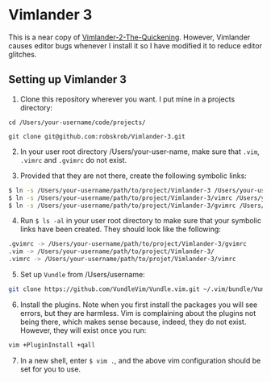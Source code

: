 # Vimlander 3

This is a near copy of [Vimlander-2-The-Quickening](https://github.com/spicycode/Vimlander-2-The-Quickening). However, Vimlander causes editor bugs whenever I install it so I have modified it to reduce editor glitches.

## Setting up Vimlander 3

1. Clone this repository wherever you want. I put mine in a projects directory:
```
cd /Users/your-username/code/projects/

git clone git@github.com:robskrob/Vimlander-3.git
```

2. In your user root directory /Users/your-user-name, make sure that `.vim`, `.vimrc` and `.gvimrc` do not exist.

3. Provided that they are not there, create the following symbolic links:

```bash
$ ln -s /Users/your-username/path/to/project/Vimlander-3 /Users/your-username/.vim
$ ln -s /Users/your-username/path/to/project/Vimlander-3/vimrc /Users/your-username/.vimrc
$ ln -s /Users/your-username/path/to/project/Vimlander-3/gvimrc /Users/your-username/.gvimrc
```

4. Run `$ ls -al` in your user root directory to make sure that your symbolic links have been created. They should look like the following:

```bash
.gvimrc -> /Users/your-username/path/to/project/Vimlander-3/gvimrc
.vim -> /Users/your-username/path/to/project/Vimlander-3/
.vimrc -> /Users/your-username/path/to/projet/Vimlander-3/vimrc
```

5. Set up `Vundle` from /Users/username:
```bash
git clone https://github.com/VundleVim/Vundle.vim.git ~/.vim/bundle/Vundle.vim
```

6. Install the plugins. Note when you first install the packages you will see errors, but they are harmless. Vim is complaining about the plugins not being there, which makes sense because, indeed, they do not exist. However, they will exist once you run:
```bash
vim +PluginInstall +qall
```

7. In a new shell, enter `$ vim .`, and the above vim configuration should be set for you to use.
